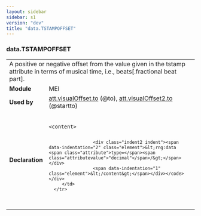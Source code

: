 ```yaml
---
layout: sidebar
sidebar: s1
version: "dev"
title: "data.TSTAMPOFFSET"
---
```

<div class="macroSpec">
   <h3 id="data.TSTAMPOFFSET">data.TSTAMPOFFSET</h3>
   <table class="wovenodd">
      <tr>
         <td colspan="2" class="wovenodd-col2">A positive or negative offset from the value given in the tstamp attribute in terms
            of
            musical time, i.e., beats[.fractional beat part].
         </td>
      </tr>
      <tr>
         <td class="wovenodd-col1"><strong>Module</strong></td>
         <td class="wovenodd-col2">MEI</td>
      </tr>
      <tr>
         <td class="wovenodd-col1"><strong>Used by</strong></td>
         <td class="wovenodd-col2">
            <div class="parent"><a class="link_odd_classSpec" href="{{ site.baseurl }}/{{ page.version }}/attribute-classes/att.visualoffset.to.html">att.visualOffset.to</a> (@to), <a class="link_odd_classSpec" href="{{ site.baseurl }}/{{ page.version }}/attribute-classes/att.visualoffset2.to.html">att.visualOffset2.to</a> (@startto)
            </div>
         </td>
      </tr>
      <tr>
         <td class="wovenodd-col1"><strong>Declaration</strong></td>
         <td class="wovenodd-col2">
            <div class="code" xml:space="preserve" data-lang="ODD"><code>
                  <div class="indent1 indent"><span data-indentation="1" class="element">&lt;content&gt;</span>
                     
                     <div class="indent2 indent"><span data-indentation="2" class="element">&lt;rng:data <span class="attribute">type=</span><span class="attributevalue">"decimal"</span>/&gt;</span></div>
                     <span data-indentation="1" class="element">&lt;/content&gt;</span></div></code></div>
         </td>
      </tr>
   </table>
</div>